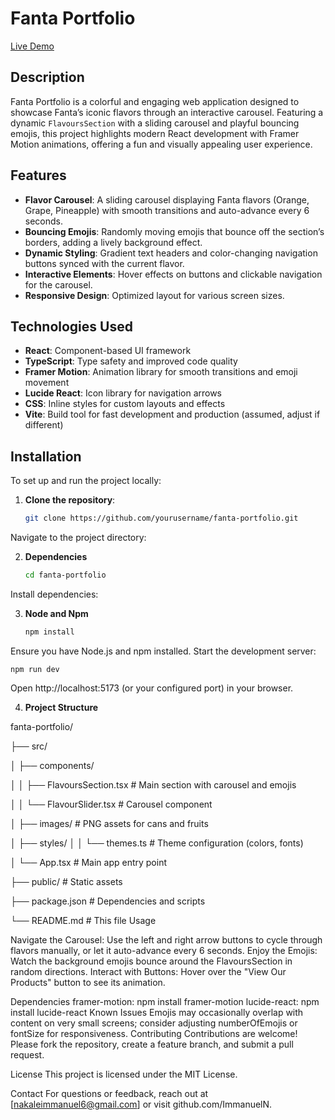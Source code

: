 # Fanta Portfolio

[Live Demo](https://fanta-portfolio.netlify.app)

## Description
Fanta Portfolio is a colorful and engaging web application designed to showcase Fanta’s iconic flavors through an interactive carousel. Featuring a dynamic `FlavoursSection` with a sliding carousel and playful bouncing emojis, this project highlights modern React development with Framer Motion animations, offering a fun and visually appealing user experience.

## Features
- **Flavor Carousel**: A sliding carousel displaying Fanta flavors (Orange, Grape, Pineapple) with smooth transitions and auto-advance every 6 seconds.
- **Bouncing Emojis**: Randomly moving emojis that bounce off the section’s borders, adding a lively background effect.
- **Dynamic Styling**: Gradient text headers and color-changing navigation buttons synced with the current flavor.
- **Interactive Elements**: Hover effects on buttons and clickable navigation for the carousel.
- **Responsive Design**: Optimized layout for various screen sizes.

## Technologies Used
- **React**: Component-based UI framework
- **TypeScript**: Type safety and improved code quality
- **Framer Motion**: Animation library for smooth transitions and emoji movement
- **Lucide React**: Icon library for navigation arrows
- **CSS**: Inline styles for custom layouts and effects
- **Vite**: Build tool for fast development and production (assumed, adjust if different)

## Installation
To set up and run the project locally:

1. **Clone the repository**:
   ```bash
   git clone https://github.com/yourusername/fanta-portfolio.git
Navigate to the project directory:

2. **Dependencies**
    ```bash
    cd fanta-portfolio
Install dependencies:

3. **Node and Npm**
    ```bash
    npm install
Ensure you have Node.js and npm installed.
Start the development server:

    npm run dev

Open http://localhost:5173 (or your configured port) in your browser.

4. **Project Structure**

fanta-portfolio/

├── src/

│   ├── components/

│   │   ├── FlavoursSection.tsx   # Main section with carousel and emojis

│   │   └── FlavourSlider.tsx     # Carousel component

│   ├── images/                   # PNG assets for cans and fruits

│   ├── styles/
│   │   └── themes.ts             # Theme configuration (colors, fonts)

│   └── App.tsx                   # Main app entry point

├── public/                       # Static assets

├── package.json                  # Dependencies and scripts

└── README.md                     # This file
Usage

Navigate the Carousel: Use the left and right arrow buttons to cycle through flavors manually, or let it auto-advance every 6 seconds.
Enjoy the Emojis: Watch the background emojis bounce around the FlavoursSection in random directions.
Interact with Buttons: Hover over the "View Our Products" button to see its animation.

Dependencies
framer-motion: npm install framer-motion
lucide-react: npm install lucide-react
Known Issues
Emojis may occasionally overlap with content on very small screens; consider adjusting numberOfEmojis or fontSize for responsiveness.
Contributing
Contributions are welcome! Please fork the repository, create a feature branch, and submit a pull request.

License
This project is licensed under the MIT License.

Contact
For questions or feedback, reach out at [nakaleimmanuel6@gmail.com] or visit github.com/ImmanuelN.
